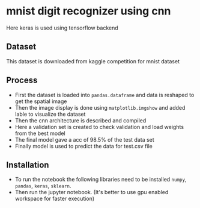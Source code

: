 # mnist digit recognizer using cnn

Here keras is used using tensorflow backend

## Dataset
This dataset is downloaded from kaggle competition for mnist dataset

## Process
* First the dataset is loaded into `pandas.dataframe` and data is reshaped to get the spatial image
* Then the image display is done using `matplotlib.imgshow` and added lable to visualize the dataset
* Then the cnn architecture is  described and compiled
* Here a validation set is created to check validation and load weights from the best model
* The final model gave a acc of 98.5% of the test data set
* Finally model is used to predict the data for test.csv file

## Installation
* To run the notebook the following libraries need to be installed `numpy`, `pandas`, `keras`, `sklearn`.
* Then run the jupyter notebook. (It's better to use gpu enabled workspace for faster execution) 
